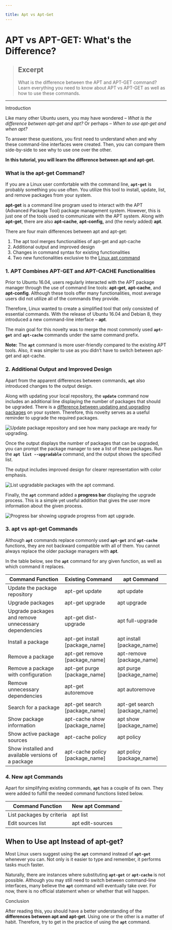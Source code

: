 ```yaml
---

title: Apt vs Apt-Get
---
```


# APT vs APT-GET: What's the Difference?

> ## Excerpt
> What is the difference between the APT and APT-GET command? Learn everything you need to know about APT vs APT-GET as well as how to use these commands.

---
Introduction

Like many other Ubuntu users, you may have wondered – _What is the difference between apt-get and apt?_ Or perhaps – _When to use apt-get and when apt?_

To answer these questions, you first need to understand when and why these command-line interfaces were created. Then, you can compare them side-by-side to see why to use one over the other.

**In this tutorial, you will learn the difference between apt and apt-get.**


### What is the apt-get Command?

If you are a Linux user comfortable with the command line, **`apt-get`** is probably something you use often. You utilize this tool to install, update, list, and remove packages from your system.

**apt-get** is a command line program used to interact with the APT (Advanced Package Tool) package management system. However, this is just one of the tools used to communicate with the APT system. Along with **apt-get**, there are also **apt-cache**, **apt-config,** and (the newly added) **apt**.

There are four main differences between apt and apt-get:

1.  The apt tool merges functionalities of apt-get and apt-cache
2.  Additional output and improved design
3.  Changes in command syntax for existing functionalities
4.  Two new functionalities exclusive to the [Linux apt command](https://phoenixnap.com/kb/apt-linux)

### 1\. APT Combines APT-GET and APT-CACHE Functionalities

Prior to Ubuntu 16.04, users regularly interacted with the APT package manager through the use of command line tools: **apt-get**, **apt-cache**, and **apt-config**. Although these tools offer many functionalities, most average users did not utilize all of the commands they provide.

Therefore, Linux wanted to create a simplified tool that only consisted of essential commands. With the release of Ubuntu 16.04 and Debian 8, they introduced a new command-line interface – **apt**.

The main goal for this novelty was to merge the most commonly used **`apt-get`** and **`apt-cache`** commands under the same command prefix.

**Note:** The **`apt`** command is more user-friendly compared to the existing APT tools. Also, it was simpler to use as you didn’t have to switch between apt-get and apt-cache.

### 2\. Additional Output and Improved Design

Apart from the apparent differences between commands, **`apt`** also introduced changes to the output design.

Along with updating your local repository, the **`update`** command now includes an additional line displaying the number of packages that should be upgraded. There is a [difference between updating and upgrading packages](https://phoenixnap.com/kb/how-to-use-apt-get-commands#htoc-what-is-the-difference-between-update-and-upgrade) on your system. Therefore, this novelty serves as a useful reminder to upgrade the required packages.

![Update package repository and see how many package are ready for upgrading.](https://phoenixnap.com/kb/wp-content/uploads/2021/04/apt-update-command.jpg)

Once the output displays the number of packages that can be upgraded, you can prompt the package manager to see a list of these packages. Run the **`apt list --upgradable`** command, and the output shows the specified list.

The output includes improved design for clearer representation with color emphasis.

![List upgradable packages with the apt command.](https://phoenixnap.com/kb/wp-content/uploads/2021/04/apt-command-for-listing-upgradable-packages.jpg)

Finally, the **`apt`** command added a **progress bar** displaying the upgrade process. This is a simple yet useful addition that gives the user more information about the given process.

![Progress bar showing upgrade progress from apt upgrade.](https://phoenixnap.com/kb/wp-content/uploads/2021/04/progress-bar-for-apt-upgrade.jpg)

### 3\. apt vs apt-get Commands 

Although **`apt`** commands replace commonly used **`apt-get`** and **`apt-cache`** functions, they are not backward compatible with all of them. You cannot always replace the older package managers with **apt**.

In the table below, see the **`apt`** command for any given function, as well as which command it replaces.

| Command Function | Existing Command | apt Command |
| --- | --- | --- |
| Update the package repository | apt-get update | apt update |
| Upgrade packages | apt-get upgrade | apt upgrade |
| Upgrade packages and remove unnecessary dependencies | apt-get dist-upgrade | apt full-upgrade |
| Install a package | apt-get install \[package\_name\] | apt install \[package\_name\] |
| Remove a package | apt-get remove \[package\_name\] | apt-remove \[package\_name\] |
| Remove a package with configuration | apt-get purge \[package\_name\] | apt purge \[package\_name\] |
| Remove unnecessary dependencies | apt-get autoremove | apt autoremove |
| Search for a package | apt-get search \[package\_name\] | apt-get search \[package\_name\] |
| Show package information | apt-cache show \[package\_name\] | apt show \[package\_name\] |
| Show active package sources | apt-cache policy | apt policy |
| Show installed and available versions of a package | apt-cache policy \[package\_name\] | apt policy \[package\_name\] |

### 4\. New apt Commands

Apart for simplifying existing commands, **`apt`** has a couple of its own. They were added to fulfill the needed command functions listed below.

| Command Function | New apt Command |
| --- | --- |
| List packages by criteria | apt list |
| Edit sources list | apt edit-sources |

## When to Use apt Instead of apt-get?

Most Linux users suggest using the **`apt`** command instead of **`apt-get`** whenever you can. Not only is it easier to type and remember, it performs tasks much faster.

Naturally, there are instances where substituting **`apt-get`** or **`apt-cache`** is not possible. Although you may still need to switch between command-line interfaces, many believe the **`apt`** command will eventually take over. For now, there is no official statement when or whether that will happen.

Conclusion

After reading this, you should have a better understanding of the **differences between apt and apt-get**. Using one or the other is a matter of habit. Therefore, try to get in the practice of using the **`apt`** command.
